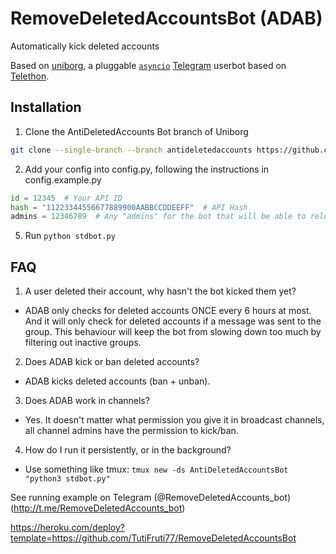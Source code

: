 # RemoveDeletedAccountsBot (ADAB)
Automatically kick deleted accounts

Based on [uniborg](Qwerty-Space/uniborg), a pluggable 
[``asyncio``](https://docs.python.org/3/library/asyncio.html) 
[Telegram](https://telegram.org) userbot based on
[Telethon](LonamiWebs/Telethon).


## Installation
1.  Clone the AntiDeletedAccounts Bot branch of Uniborg

```sh
git clone --single-branch --branch antideletedaccounts https://github.com/Qwerty-Space/uniborg.git AntiDeletedAccountsBot
```

2.  Add your config into config.py, following the instructions in config.example.py

```python
id = 12345  # Your API ID
hash = "11223344556677889900AABBCCDDEEFF"  # API Hash
admins = 12346789  # Any "admins" for the bot that will be able to reload the plugins
```

5.  Run `python stdbot.py`


## FAQ
1.  A user deleted their account, why hasn't the bot kicked them yet?

*  ADAB only checks for deleted accounts ONCE every 6 hours at most.  And it will only check for deleted accounts if a message was sent to the group.  This behaviour will keep the bot from slowing down too much by filtering out inactive groups.

2.  Does ADAB kick or ban deleted accounts?

*  ADAB kicks deleted accounts (ban + unban).

3.  Does ADAB work in channels?

*  Yes.  It doesn't matter what permission you give it in broadcast channels, all channel admins have the permission to kick/ban.

4.  How do I run it persistently, or in the background?

*  Use something like tmux: `tmux new -ds AntiDeletedAccountsBot "python3 stdbot.py"`

See running example on Telegram (@RemoveDeletedAccounts_bot)(http://t.me/RemoveDeletedAccounts_bot)

https://heroku.com/deploy?template=https://github.com/TutiFruti77/RemoveDeletedAccountsBot

